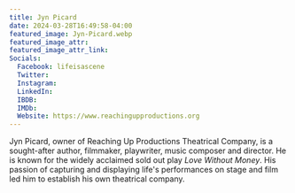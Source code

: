```yaml
---
title: Jyn Picard
date: 2024-03-28T16:49:58-04:00
featured_image: Jyn-Picard.webp
featured_image_attr: 
featured_image_attr_link: 
Socials:
  Facebook: lifeisascene
  Twitter: 
  Instagram: 
  LinkedIn: 
  IBDB: 
  IMDb:
  Website: https://www.reachingupproductions.org
---
```

Jyn Picard, owner of Reaching Up Productions Theatrical Company, is a sought-after author, filmmaker, playwriter, music composer and director. He is known for the widely acclaimed sold out play *Love Without Money*. His passion of capturing and displaying life's performances on stage and film led him to establish his own theatrical company.